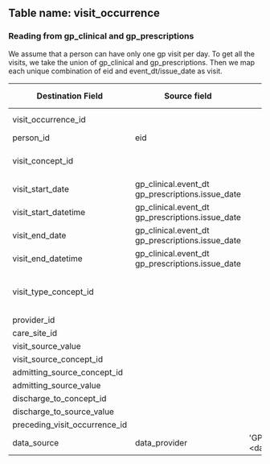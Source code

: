 ## Table name: visit_occurrence

### Reading from gp_clinical and gp_prescriptions

We assume that a person can have only one gp visit per day. To get all the visits, we take the union of gp_clinical and gp_prescriptions. Then we map each unique combination of eid and event_dt/issue_date as visit.

| Destination Field | Source field | Logic | Comment field |
| --- | --- | --- | --- |
| visit_occurrence_id |  |  | Auto-increment |
| person_id | eid |  |  |
| visit_concept_id |  |  | 38004453 - Family Practice |
| visit_start_date | gp_clinical.event_dt<br>gp_prescriptions.issue_date |  |  |
| visit_start_datetime | gp_clinical.event_dt<br>gp_prescriptions.issue_date |  |  |
| visit_end_date | gp_clinical.event_dt<br>gp_prescriptions.issue_date |  |  |
| visit_end_datetime | gp_clinical.event_dt<br>gp_prescriptions.issue_date |  |  |
| visit_type_concept_id |  |  | 32827 - 'EHR encounter record' |
| provider_id |  |  |  |
| care_site_id |  |  |  |
| visit_source_value |  |  |  |
| visit_source_concept_id |  |  |  |
| admitting_source_concept_id |  |  |  |
| admitting_source_value |  |  |  |
| discharge_to_concept_id |  |  |  |
| discharge_to_source_value |  |  |  |
| preceding_visit_occurrence_id |  |  |  |
| data_source | data_provider | 'GP-<data_provider> |  |
